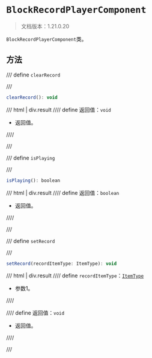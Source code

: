 # `BlockRecordPlayerComponent`

> 文档版本：1.21.0.20

`BlockRecordPlayerComponent`类。

## 方法

/// define
`clearRecord`


///

```js
clearRecord(): void
```

/// html | div.result
//// define
返回值：`void`

- 返回值。


////

///


/// define
`isPlaying`


///

```js
isPlaying(): boolean
```

/// html | div.result
//// define
返回值：`boolean`

- 返回值。


////

///


/// define
`setRecord`


///

```js
setRecord(recordItemType: ItemType): void
```

/// html | div.result
//// define
`recordItemType`：[`ItemType`](./itemtype.md)

- 参数1。


////

//// define
返回值：`void`

- 返回值。


////

///

